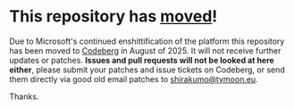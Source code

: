 # This repository has [moved](https://shinmera.com/projects/atomics)!
Due to Microsoft's continued enshittification of the platform this repository has been moved to [Codeberg](https://shinmera.com/projects/atomics) in August of 2025. It will not receive further updates or patches. **Issues and pull requests will not be looked at here either**, please submit your patches and issue tickets on Codeberg, or send them directly via good old email patches to [shirakumo@tymoon.eu](mailto:shirakumo@tymoon.eu).

Thanks.